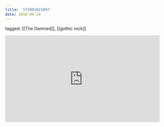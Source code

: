 ```yaml
---
title: '173091821097'
date: 2018-04-19
---
```

tagged: [[The Damned]], [[gothic rock]]
<iframe allow="accelerometer; autoplay; clipboard-write; encrypted-media; gyroscope; picture-in-picture" allowfullscreen="" frameborder="0" height="281" id="youtube_iframe" src="https://www.youtube.com/embed/N8NL4RVOVig?feature=oembed&amp;enablejsapi=1&amp;origin=https://safe.txmblr.com&amp;wmode=opaque" width="500"></iframe>